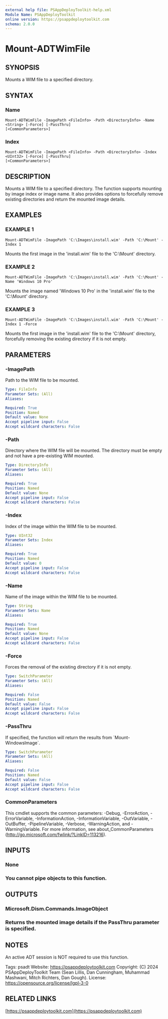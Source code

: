 ```yaml
---
external help file: PSAppDeployToolkit-help.xml
Module Name: PSAppDeployToolkit
online version: https://psappdeploytoolkit.com
schema: 2.0.0
---
```


# Mount-ADTWimFile

## SYNOPSIS
Mounts a WIM file to a specified directory.

## SYNTAX

### Name
```
Mount-ADTWimFile -ImagePath <FileInfo> -Path <DirectoryInfo> -Name <String> [-Force] [-PassThru]
[<CommonParameters>]
```

### Index
```
Mount-ADTWimFile -ImagePath <FileInfo> -Path <DirectoryInfo> -Index <UInt32> [-Force] [-PassThru]
[<CommonParameters>]
```

## DESCRIPTION
Mounts a WIM file to a specified directory.
The function supports mounting by image index or image name.
It also provides options to forcefully remove existing directories and return the mounted image details.

## EXAMPLES

### EXAMPLE 1
```
Mount-ADTWimFile -ImagePath 'C:\Images\install.wim' -Path 'C:\Mount' -Index 1
```

Mounts the first image in the 'install.wim' file to the 'C:\Mount' directory.

### EXAMPLE 2
```
Mount-ADTWimFile -ImagePath 'C:\Images\install.wim' -Path 'C:\Mount' -Name 'Windows 10 Pro'
```

Mounts the image named 'Windows 10 Pro' in the 'install.wim' file to the 'C:\Mount' directory.

### EXAMPLE 3
```
Mount-ADTWimFile -ImagePath 'C:\Images\install.wim' -Path 'C:\Mount' -Index 1 -Force
```

Mounts the first image in the 'install.wim' file to the 'C:\Mount' directory, forcefully removing the existing directory if it is not empty.

## PARAMETERS

### -ImagePath
Path to the WIM file to be mounted.

```yaml
Type: FileInfo
Parameter Sets: (All)
Aliases:

Required: True
Position: Named
Default value: None
Accept pipeline input: False
Accept wildcard characters: False
```

### -Path
Directory where the WIM file will be mounted.
The directory must be empty and not have a pre-existing WIM mounted.

```yaml
Type: DirectoryInfo
Parameter Sets: (All)
Aliases:

Required: True
Position: Named
Default value: None
Accept pipeline input: False
Accept wildcard characters: False
```

### -Index
Index of the image within the WIM file to be mounted.

```yaml
Type: UInt32
Parameter Sets: Index
Aliases:

Required: True
Position: Named
Default value: 0
Accept pipeline input: False
Accept wildcard characters: False
```

### -Name
Name of the image within the WIM file to be mounted.

```yaml
Type: String
Parameter Sets: Name
Aliases:

Required: True
Position: Named
Default value: None
Accept pipeline input: False
Accept wildcard characters: False
```

### -Force
Forces the removal of the existing directory if it is not empty.

```yaml
Type: SwitchParameter
Parameter Sets: (All)
Aliases:

Required: False
Position: Named
Default value: False
Accept pipeline input: False
Accept wildcard characters: False
```

### -PassThru
If specified, the function will return the results from \`Mount-WindowsImage\`.

```yaml
Type: SwitchParameter
Parameter Sets: (All)
Aliases:

Required: False
Position: Named
Default value: False
Accept pipeline input: False
Accept wildcard characters: False
```

### CommonParameters
This cmdlet supports the common parameters: -Debug, -ErrorAction, -ErrorVariable, -InformationAction, -InformationVariable, -OutVariable, -OutBuffer, -PipelineVariable, -Verbose, -WarningAction, and -WarningVariable.
For more information, see about_CommonParameters (http://go.microsoft.com/fwlink/?LinkID=113216).

## INPUTS

### None
### You cannot pipe objects to this function.
## OUTPUTS

### Microsoft.Dism.Commands.ImageObject
### Returns the mounted image details if the PassThru parameter is specified.
## NOTES
An active ADT session is NOT required to use this function.

Tags: psadt
Website: https://psappdeploytoolkit.com
Copyright: (C) 2024 PSAppDeployToolkit Team (Sean Lillis, Dan Cunningham, Muhammad Mashwani, Mitch Richters, Dan Gough).
License: https://opensource.org/license/lgpl-3-0

## RELATED LINKS

[https://psappdeploytoolkit.com](https://psappdeploytoolkit.com)
